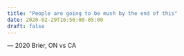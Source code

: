 ```yaml
---
title: "People are going to be mush by the end of this"
date: 2020-02-29T16:56:00-05:00
draft: false
---
```

— 2020 Brier, ON vs CA
<!--more--> 

